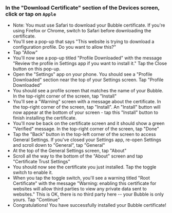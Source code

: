 ### In the "Download Certificate" section of the Devices screen, click or tap on `Apple`

 * Note: You must use Safari to download your Bubble certificate. If you're using Firefox or Chrome, switch to Safari before downloading the certificate.
 * You'll see a pop-up that says "This website is trying to download a configuration profile. Do you want to allow this?"
 * Tap "Allow"
 * You'll now see a pop-up titled "Profile Downloaded" with the message "Review the profile in Settings app if you want to install it." Tap the Close button on this pop-up.
 * Open the "Settings" app on your phone. You should see a "Profile Downloaded" section near the top of your Settings screen. Tap "Profile Downloaded"
 * You should see a profile screen that matches the name of your Bubble. In the top-right corner of the screen, tap "Install"
 * You'll see a "Warning" screen with a message about the certificate. In the top-right corner of the screen, tap "Install". An "Install" button will now appear at the bottom of your screen - tap this "Install" button to finish installing the certificate.
 * You'll now be back on the certificate screen and it should show a green "Verified" message. In the top-right corner of the screen, tap "Done"
 * Tap the "Back" button in the top-left corner of the screen to access General Settings. If you've closed your Settings app, re-open Settings and scroll down to "General", tap "General"
 * At the top of the General Settings screen, tap "About"
 * Scroll all the way to the bottom of the "About" screen and tap "Certificate Trust Settings"
 * You should now see the certificate you just installed. Tap the toggle switch to enable it.
 * When you tap the toggle switch, you'll see a warning titled "Root Certificate" with the message "Warning: enabling this certificate for websites will allow third parties to view any private data sent to websites." This is OK, there is no third party here -- your Bubble is only yours. Tap "Continue"
 * Congratulations! You have successfully installed your Bubble certificate!

